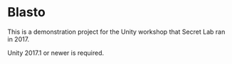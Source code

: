 # Blasto

This is a demonstration project for the Unity workshop that Secret Lab ran in 2017.

Unity 2017.1 or newer is required.